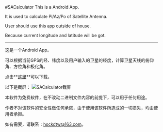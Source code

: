 #SACalculator
This is a Android App.

It is used to calculate Pi/Az/Po of Satellite Antenna.

User should use this app outside of house.

Because current longitude and latitude will be got.

--------------------------
这是一个Android App。

可以根据当前GPS的经、纬度以及用户输入的卫星的经度，计算卫星天线的俯仰角、方位角和极化角。

点击**[这里](https://coding.net/u/titron/p/SACalculator/git/blob/master/SACalculator.apk)**可以下载。


以下是截屏：
![SACalculator截屏](https://coding.net/u/titron/p/SACalculator/git/raw/master/Screenshot_SACalculator.png)


本软件为免费软件，在不改动二进制文件内容的前提下，可以用于任何用途。

作者不对该软件的安全性做任何承诺，由于使用该软件所造成的一切损失，均由使用者承担。


如有需要，请联系：hockdtw@163.com。


